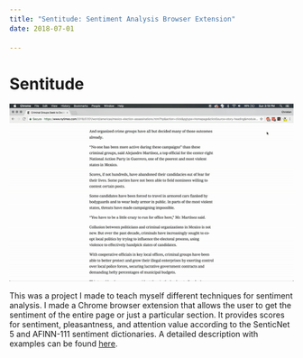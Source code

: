```yaml
---
title: "Sentitude: Sentiment Analysis Browser Extension"
date: 2018-07-01

---
```


# Sentitude

![](/static/images/sentitude/select_p.gif)

This was a project I made to teach myself different techniques for sentiment analysis. I made a Chrome browser extension that allows the user to get the sentiment of the entire page or just a particular section. It provides scores for sentiment, pleasantness, and attention value according to the SenticNet 5 and AFINN-111 sentiment dictionaries. A detailed description with examples can be found [here](https://github.com/cbroms/sentitudeExtension).